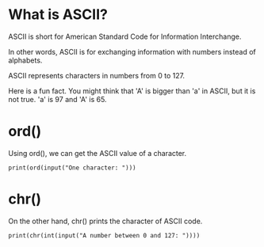 # What is ASCII?

ASCII is short for American Standard Code for Information Interchange.

In other words, ASCII is for exchanging information with numbers instead of alphabets.

ASCII represents characters in numbers from 0 to 127.

Here is a fun fact. You might think that 'A' is bigger than 'a' in ASCII, but it is not true. 'a' is 97 and 'A' is 65.

# ord()

Using ord(), we can get the ASCII value of a character.

```
print(ord(input("One character: ")))
```

# chr()

On the other hand, chr() prints the character of ASCII code.

```
print(chr(int(input("A number between 0 and 127: "))))
```
